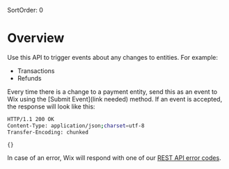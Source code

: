 SortOrder: 0
# Overview

Use this API to trigger events about any changes to entities. For example:
- Transactions
- Refunds

Every time there is a change to a payment entity, send this as an event to Wix using the [Submit Event](link needed) method. 
If an event is accepted, the response will look like this:
```bash
HTTP/1.1 200 OK
Content-Type: application/json;charset=utf-8
Transfer-Encoding: chunked

{}
```
In case of an error, Wix will respond with one of our [REST API error codes](https://dev.wix.com/api/rest/getting-started/errors).
